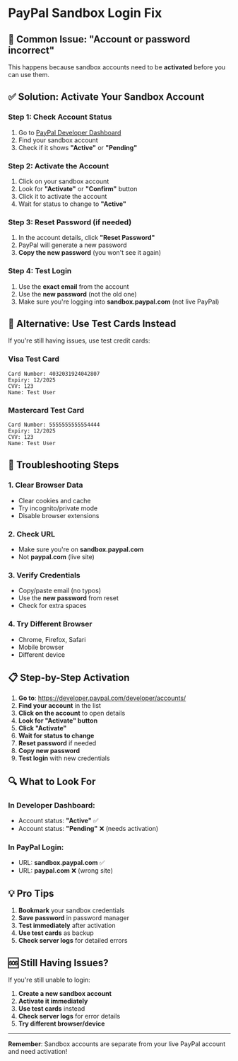 # PayPal Sandbox Login Fix

## 🚨 Common Issue: "Account or password incorrect"

This happens because sandbox accounts need to be **activated** before you can use them.

## ✅ Solution: Activate Your Sandbox Account

### Step 1: Check Account Status
1. Go to [PayPal Developer Dashboard](https://developer.paypal.com/developer/accounts/)
2. Find your sandbox account
3. Check if it shows **"Active"** or **"Pending"**

### Step 2: Activate the Account
1. Click on your sandbox account
2. Look for **"Activate"** or **"Confirm"** button
3. Click it to activate the account
4. Wait for status to change to **"Active"**

### Step 3: Reset Password (if needed)
1. In the account details, click **"Reset Password"**
2. PayPal will generate a new password
3. **Copy the new password** (you won't see it again)

### Step 4: Test Login
1. Use the **exact email** from the account
2. Use the **new password** (not the old one)
3. Make sure you're logging into **sandbox.paypal.com** (not live PayPal)

## 🔧 Alternative: Use Test Cards Instead

If you're still having issues, use test credit cards:

### Visa Test Card
```
Card Number: 4032031924042807
Expiry: 12/2025
CVV: 123
Name: Test User
```

### Mastercard Test Card
```
Card Number: 5555555555554444
Expiry: 12/2025
CVV: 123
Name: Test User
```

## 🐛 Troubleshooting Steps

### 1. Clear Browser Data
- Clear cookies and cache
- Try incognito/private mode
- Disable browser extensions

### 2. Check URL
- Make sure you're on **sandbox.paypal.com**
- Not **paypal.com** (live site)

### 3. Verify Credentials
- Copy/paste email (no typos)
- Use the **new password** from reset
- Check for extra spaces

### 4. Try Different Browser
- Chrome, Firefox, Safari
- Mobile browser
- Different device

## 📋 Step-by-Step Activation

1. **Go to**: https://developer.paypal.com/developer/accounts/
2. **Find your account** in the list
3. **Click on the account** to open details
4. **Look for "Activate" button**
5. **Click "Activate"**
6. **Wait for status to change**
7. **Reset password** if needed
8. **Copy new password**
9. **Test login** with new credentials

## 🔍 What to Look For

### In Developer Dashboard:
- Account status: **"Active"** ✅
- Account status: **"Pending"** ❌ (needs activation)

### In PayPal Login:
- URL: **sandbox.paypal.com** ✅
- URL: **paypal.com** ❌ (wrong site)

## 💡 Pro Tips

1. **Bookmark** your sandbox credentials
2. **Save password** in password manager
3. **Test immediately** after activation
4. **Use test cards** as backup
5. **Check server logs** for detailed errors

## 🆘 Still Having Issues?

If you're still unable to login:

1. **Create a new sandbox account**
2. **Activate it immediately**
3. **Use test cards** instead
4. **Check server logs** for error details
5. **Try different browser/device**

---

**Remember**: Sandbox accounts are separate from your live PayPal account and need activation!
